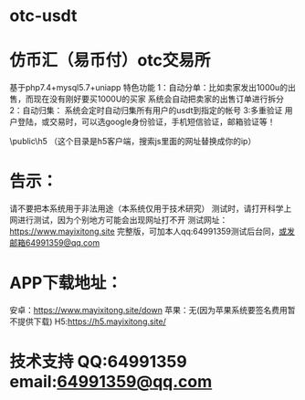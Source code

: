 # otc-usdt
# 仿币汇（易币付）otc交易所
基于php7.4+mysql5.7+uniapp
特色功能
1：自动分单：比如卖家发出1000u的出售，而现在没有刚好要买1000U的买家
系统会自动把卖家的出售订单进行拆分
2：自动归集：
系统会定时自动归集所有用户的usdt到指定的帐号
3:多重验证
用户登陆，或交易时，可以选google身份验证，手机短信验证，邮箱验证等！

\public\h5 （这个目录是h5客户端，搜索js里面的网址替换成你的ip）


# 告示：
请不要把本系统用于非法用途（本系统仅用于技术研究）
测试时，请打开科学上网进行测试，因为个别地方可能会出现网址打不开
测试网址：https://www.mayixitong.site
完整版，可加本人qq:64991359测试后台同，或发邮箱64991359@qq.com 

# APP下载地址：
安卓：https://www.mayixitong.site/down
苹果：无(因为苹果系统要签名费用暂不提供下载)
H5:https://h5.mayixitong.site/

# 技术支持 QQ:64991359  email:64991359@qq.com 

